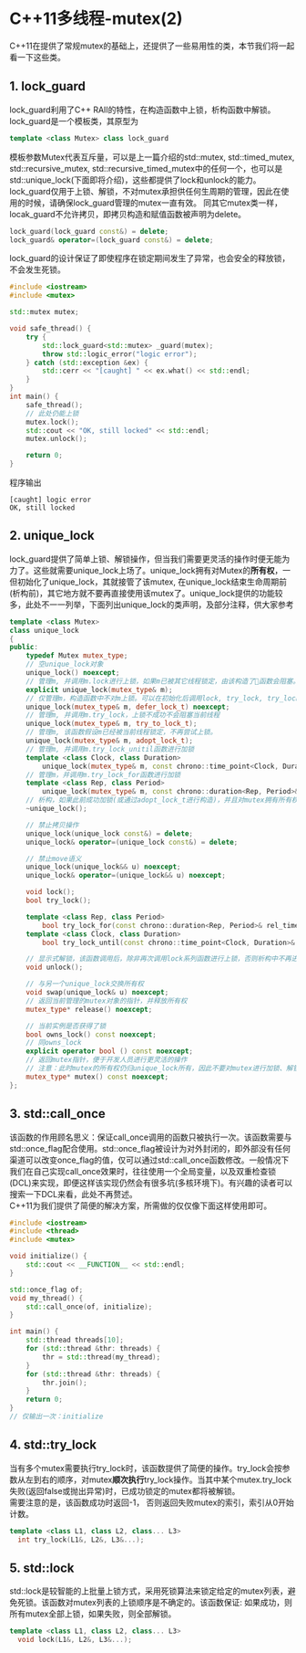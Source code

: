 # C++11多线程-mutex(2)
C++11在提供了常规mutex的基础上，还提供了一些易用性的类，本节我们将一起看一下这些类。
## 1. lock_guard
lock_guard利用了C++ RAII的特性，在构造函数中上锁，析构函数中解锁。lock_guard是一个模板类，其原型为
```c++
template <class Mutex> class lock_guard
```
模板参数Mutex代表互斥量，可以是上一篇介绍的std::mutex, std::timed_mutex, std::recursive_mutex, std::recursive_timed_mutex中的任何一个，也可以是std::unique_lock(下面即将介绍)，这些都提供了lock和unlock的能力。<br />
lock_guard仅用于上锁、解锁，不对mutex承担供任何生周期的管理，因此在使用的时候，请确保lock_guard管理的mutex一直有效。
同其它mutex类一样，locak_guard不允许拷贝，即拷贝构造和赋值函数被声明为delete。
```c++
lock_guard(lock_guard const&) = delete;
lock_guard& operator=(lock_guard const&) = delete;
```
lock_guard的设计保证了即使程序在锁定期间发生了异常，也会安全的释放锁，不会发生死锁。
```c++
#include <iostream>
#include <mutex>

std::mutex mutex;

void safe_thread() {
    try {
        std::lock_guard<std::mutex> _guard(mutex);
        throw std::logic_error("logic error");
    } catch (std::exception &ex) {
        std::cerr << "[caught] " << ex.what() << std::endl;
    }
}
int main() {
    safe_thread();
    // 此处仍能上锁
    mutex.lock();
    std::cout << "OK, still locked" << std::endl;
    mutex.unlock();

    return 0;
}
```
程序输出
```console
[caught] logic error
OK, still locked
```
## 2. unique_lock
lock_guard提供了简单上锁、解锁操作，但当我们需要更灵活的操作时便无能为力了。这些就需要unique_lock上场了。unique_lock拥有对Mutex的**所有权**，一但初始化了unique_lock，其就接管了该mutex, 在unique_lock结束生命周期前(析构前)，其它地方就不要再直接使用该mutex了。unique_lock提供的功能较多，此处不一一列举，下面列出unique_lock的类声明，及部分注释，供大家参考
```c++
template <class Mutex>
class unique_lock
{
public:
    typedef Mutex mutex_type;
    // 空unique_lock对象
    unique_lock() noexcept;
    // 管理m, 并调用m.lock进行上锁，如果m已被其它线程锁定，由该构造了函数会阻塞。
    explicit unique_lock(mutex_type& m);
    // 仅管理m，构造函数中不对m上锁。可以在初始化后调用lock, try_lock, try_lock_xxx系列进行上锁。
    unique_lock(mutex_type& m, defer_lock_t) noexcept;
    // 管理m, 并调用m.try_lock，上锁不成功不会阻塞当前线程
    unique_lock(mutex_type& m, try_to_lock_t);
    // 管理m, 该函数假设m已经被当前线程锁定，不再尝试上锁。
    unique_lock(mutex_type& m, adopt_lock_t);
    // 管理m, 并调用m.try_lock_unitil函数进行加锁
    template <class Clock, class Duration>
        unique_lock(mutex_type& m, const chrono::time_point<Clock, Duration>& abs_time);
    // 管理m，并调用m.try_lock_for函数进行加锁
    template <class Rep, class Period>
        unique_lock(mutex_type& m, const chrono::duration<Rep, Period>& rel_time);
    // 析构，如果此前成功加锁(或通过adopt_lock_t进行构造)，并且对mutex拥有所有权，则解锁mutex
    ~unique_lock();

    // 禁止拷贝操作
    unique_lock(unique_lock const&) = delete;
    unique_lock& operator=(unique_lock const&) = delete;

    // 禁止move语义
    unique_lock(unique_lock&& u) noexcept;
    unique_lock& operator=(unique_lock&& u) noexcept;

    void lock();
    bool try_lock();

    template <class Rep, class Period>
        bool try_lock_for(const chrono::duration<Rep, Period>& rel_time);
    template <class Clock, class Duration>
        bool try_lock_until(const chrono::time_point<Clock, Duration>& abs_time);

    // 显示式解锁，该函数调用后，除非再次调用lock系列函数进行上锁，否则析构中不再进行解锁
    void unlock();

    // 与另一个unique_lock交换所有权
    void swap(unique_lock& u) noexcept;
    // 返回当前管理的mutex对象的指针，并释放所有权
    mutex_type* release() noexcept;

    // 当前实例是否获得了锁
    bool owns_lock() const noexcept;
    // 同owns_lock
    explicit operator bool () const noexcept;
    // 返回mutex指针，便于开发人员进行更灵活的操作
    // 注意：此时mutex的所有权仍归unique_lock所有，因此不要对mutex进行加锁、解锁操作
    mutex_type* mutex() const noexcept;
};
```
## 3. std::call_once
该函数的作用顾名思义：保证call_once调用的函数只被执行一次。该函数需要与std::once_flag配合使用。std::once_flag被设计为对外封闭的，即外部没有任何渠道可以改变once_flag的值，仅可以通过std::call_once函数修改。一般情况下我们在自己实现call_once效果时，往往使用一个全局变量，以及双重检查锁(DCL)来实现，即便这样该实现仍然会有很多坑(多核环境下)。有兴趣的读者可以搜索一下DCL来看，此处不再赘述。<br/>
C++11为我们提供了简便的解决方案，所需做的仅仅像下面这样使用即可。
```c++
#include <iostream>
#include <thread>
#include <mutex>

void initialize() {
    std::cout << __FUNCTION__ << std::endl;
}

std::once_flag of;
void my_thread() {
    std::call_once(of, initialize);
}

int main() {
    std::thread threads[10];
    for (std::thread &thr: threads) {
        thr = std::thread(my_thread);
    }
    for (std::thread &thr: threads) {
        thr.join();
    }
    return 0;
}
// 仅输出一次：initialize
```
## 4. std::try_lock
当有多个mutex需要执行try_lock时，该函数提供了简便的操作。try_lock会按参数从左到右的顺序，对mutex**顺次执行**try_lock操作。当其中某个mutex.try_lock失败(返回false或抛出异常)时，已成功锁定的mutex都将被解锁。<br/>
需要注意的是，该函数成功时返回-1， 否则返回失败mutex的索引，索引从0开始计数。
```c++
template <class L1, class L2, class... L3>
  int try_lock(L1&, L2&, L3&...);
```
## 5. std::lock
std::lock是较智能的上批量上锁方式，采用死锁算法来锁定给定的mutex列表，避免死锁。该函数对mutex列表的上锁顺序是不确定的。该函数保证: 如果成功，则所有mutex全部上锁，如果失败，则全部解锁。
```c++
template <class L1, class L2, class... L3>
  void lock(L1&, L2&, L3&...);
```
